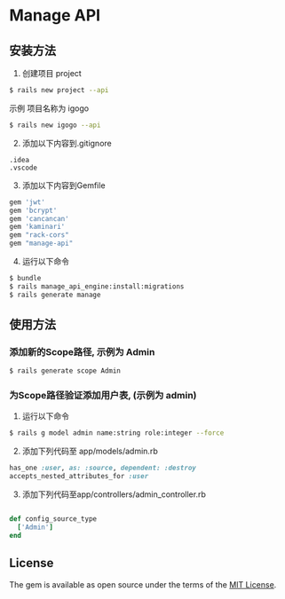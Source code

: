# Manage API

## 安装方法

1. 创建项目 project

```bash
$ rails new project --api
```

示例 项目名称为 igogo

```bash
$ rails new igogo --api
```

2. 添加以下内容到.gitignore

```text
.idea
.vscode
```

3. 添加以下内容到Gemfile

```ruby
gem 'jwt'
gem 'bcrypt'
gem 'cancancan'
gem 'kaminari'
gem "rack-cors"
gem "manage-api"

```

4. 运行以下命令

```bash
$ bundle
$ rails manage_api_engine:install:migrations
$ rails generate manage
```

## 使用方法

### 添加新的Scope路径, 示例为 Admin

```bash
$ rails generate scope Admin
```

### 为Scope路径验证添加用户表, (示例为 admin)

1. 运行以下命令

```bash
$ rails g model admin name:string role:integer --force
```

2. 添加下列代码至 app/models/admin.rb

```ruby
has_one :user, as: :source, dependent: :destroy
accepts_nested_attributes_for :user
```

3. 添加下列代码至app/controllers/admin_controller.rb

```ruby

def config_source_type
  ['Admin']
end
```

## License

The gem is available as open source under the terms of the [MIT License](https://opensource.org/licenses/MIT).
